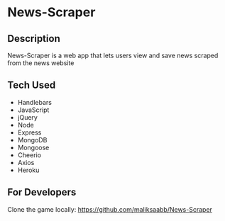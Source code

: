 # News-Scraper
## Description

News-Scraper is a web app that lets users view and save  news scraped from the news website


## Tech Used
- Handlebars
- JavaScript
- jQuery
- Node
- Express
- MongoDB
- Mongoose
- Cheerio
- Axios
- Heroku

## For Developers
Clone the game locally:
   https://github.com/maliksaabb/News-Scraper


